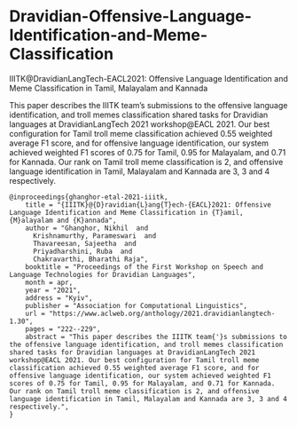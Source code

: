 # Dravidian-Offensive-Language-Identification-and-Meme-Classification
IIITK@DravidianLangTech-EACL2021: Offensive Language Identification and Meme Classification in Tamil, Malayalam and Kannada

This paper describes the IIITK team’s submissions to the offensive language identification, and troll memes classification shared tasks for Dravidian languages at DravidianLangTech 2021 workshop@EACL 2021. Our best configuration for Tamil troll meme classification achieved 0.55 weighted average F1 score, and for offensive language identification, our system achieved weighted F1 scores of 0.75 for Tamil, 0.95 for Malayalam, and 0.71 for Kannada. Our rank on Tamil troll meme classification is 2, and offensive language identification in Tamil, Malayalam and Kannada are 3, 3 and 4 respectively.

```
@inproceedings{ghanghor-etal-2021-iiitk,
    title = "{IIITK}@{D}ravidian{L}ang{T}ech-{EACL}2021: Offensive Language Identification and Meme Classification in {T}amil, {M}alayalam and {K}annada",
    author = "Ghanghor, Nikhil  and
      Krishnamurthy, Parameswari  and
      Thavareesan, Sajeetha  and
      Priyadharshini, Ruba  and
      Chakravarthi, Bharathi Raja",
    booktitle = "Proceedings of the First Workshop on Speech and Language Technologies for Dravidian Languages",
    month = apr,
    year = "2021",
    address = "Kyiv",
    publisher = "Association for Computational Linguistics",
    url = "https://www.aclweb.org/anthology/2021.dravidianlangtech-1.30",
    pages = "222--229",
    abstract = "This paper describes the IIITK team{'}s submissions to the offensive language identification, and troll memes classification shared tasks for Dravidian languages at DravidianLangTech 2021 workshop@EACL 2021. Our best configuration for Tamil troll meme classification achieved 0.55 weighted average F1 score, and for offensive language identification, our system achieved weighted F1 scores of 0.75 for Tamil, 0.95 for Malayalam, and 0.71 for Kannada. Our rank on Tamil troll meme classification is 2, and offensive language identification in Tamil, Malayalam and Kannada are 3, 3 and 4 respectively.",
}
```

